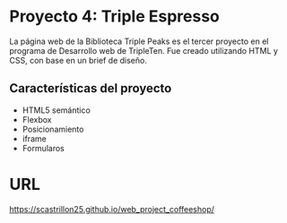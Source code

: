 # Proyecto 4: Triple Espresso

La página web de la Biblioteca Triple Peaks es el tercer proyecto en el programa de Desarrollo web de TripleTen. Fue creado utilizando HTML y CSS, con base en un brief de diseño.

## Características del proyecto

- HTML5 semántico
- Flexbox
- Posicionamiento
- iframe 
- Formularos

# URL
https://scastrillon25.github.io/web_project_coffeeshop/

